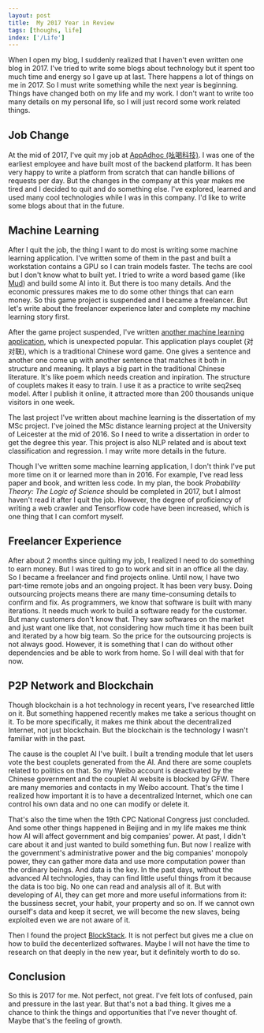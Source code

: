```yaml
---
layout: post
title:  My 2017 Year in Review
tags: [thoughs, life]
index: ['/Life']
---
```


When I open my blog, I suddenly realized that I haven't even written one blog in 2017. I've tried to write some blogs about technology but it spent too much time and energy so I gave up at last. There happens a lot of things on me in 2017. So I must write something while the next year is beginning. Things have changed both on my life and my work. I don't want to write too many details on my personal life, so I will just record some work related things.

Job Change
------------

At the mid of 2017, I've quit my job at [AppAdhoc (吆喝科技)](https://www.appadhoc.com). I was one of the earliest employee and have built most of the backend platform. It has been very happy to write a platform from scratch that can handle billions of requests per day. But the changes in the company at this year makes me tired and I decided to quit and do something else. I've explored, learned and used many cool technologies while I was in this company. I'd like to write some blogs about that in the future.

Machine Learning
------------

After I quit the job, the thing I want to do most is writing some machine learning application. I've written some of them in the past and built a workstation contains a GPU so I can train models faster. The techs are cool but I don't know what to built yet. I tried to write a word based game (like [Mud](https://en.wikipedia.org/wiki/MUD)) and build some AI into it. But there is too many details. And the economic pressures makes me to do some other things that can earn money. So this game project is suspended and I became a freelancer. But let's write about the freelancer experience later and complete my machine learning story first.

After the game project suspended, I've written [another machine learning application](https://ai.binwang.me/couplet/), which is unexpected popular. This application plays couplet (对对联), which is a traditional Chinese word game. One gives a sentence and another one come up with another sentence that matches it both in structure and meaning. It plays a big part in the traditional Chinese literature. It's like poem which needs creation and inpiration. The structure of couplets makes it easy to train. I use it as a practice to write seq2seq model. After I publish it online, it attracted more than 200 thousands unique visitors in one week.

The last project I've written about machine learning is the dissertation of my MSc project. I've joined the MSc distance learning project at the University of Leicester at the mid of 2016. So I need to write a dissertation in order to get the degree this year. This project is also NLP related and is about text classification and regression. I may write more details in the future.

Though I've written some machine learning application, I don't think I've put more time on it or learned more than in 2016. For example, I've read less paper and book, and written less code. In my plan, the book *Probability Theory: The Logic of Science* should be completed in 2017, but I almost haven't read it after I quit the job. However, the degree of proficiency of writing a web crawler and Tensorflow code have been increased, which is one thing that I can comfort myself.


Freelancer Experience
-----------

After about 2 months since quiting my job, I realized I need to do something to earn money. But I was tired to go to work and sit in an office all the day. So I became a freelancer and find projects online. Until now, I have two part-time remote jobs and an ongoing project. It has been very busy. Doing outsourcing projects means there are many time-consuming details to confirm and fix. As programmers, we know that software is built with many iterations. It needs much work to build a software ready for the customer. But many customers don't know that. They saw softwares on the market and just want one like that, not considering how much time it has been built and iterated by a how big team.  So the price for the outsourcing projects is not always good. However, it is something that I can do without other dependencies and be able to work from home. So I will deal with that for now.


P2P Network and Blockchain
-------------

Though blockchain is a hot technology in recent years, I've researched little on it. But something happened recently makes me take a serious thought on it. To be more specifically, it makes me think about the decentralized Internet, not just blockchain. But the blockchain is the technology I wasn't familiar with in the past.

The cause is the couplet AI I've built. I built a trending module that let users vote the best couplets generated from the AI. And there are some couplets related to politics on that. So my Weibo account is deactivated by the Chinese government and the couplet AI website is blocked by GFW. There are many memories and contacts in my Weibo account. That's the time I realized how important it is to have a decentralized Internet, which one can control his own data and no one can modify or delete it.


That's also the time when the 19th CPC National Congress just concluded. And some other things happened in Beijing and in my life makes me think how AI will affect government and big companies' power. At past, I didn't care about it and just wanted to build something fun. But now I realize with the government's administrative power and the big companies' monopoly power, they can gather more data and use more computation power than the ordinary beings. And data is the key. In the past days, without the advanced AI technologies, thay can find little useful things from it because the data is too big. No one can read and analysis all of it. But with developing of AI, they can get more and more useful informations from it: the bussiness secret, your habit, your property and so on. If we cannot own ourself's data and keep it secret, we will become the new slaves, being exploited even we are not aware of it.

Then I found the project [BlockStack](https://blockstack.org/). It is not perfect but gives me a clue on how to build the decenterlized softwares. Maybe I will not have the time to research on that deeply in the new year, but it definitely worth to do so.


Conclusion
-------------

So this is 2017 for me. Not perfect, not great. I've felt lots of confused, pain and pressure in the last year. But that's not a bad thing. It gives me a chance to think the things and opportunities that I've never thought of. Maybe that's the feeling of growth.
